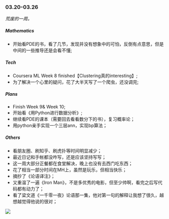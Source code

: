 ### 03.20-03.26

*荒废的一周。*

##### Mathematics
- 开始看PDE的书，看了几节，发现并没有想象中的可怕，反倒有点意思，但是中间的一些推导还是会看不懂;

##### Tech
- Coursera ML Week 8 finished【Clustering真的interesting】;
- 为了解决一个心里的疑问，花了大半天写了一个爬虫，还没调完;

##### Plans
- Finish Week 9& Week 10;
- 开始看《用Python进行数据分析》;
- 继续看PDE的课本（需要回去看看数分下的书），复习概率论；
- 用python亲手实现一个三层ann，实现bp算法；

##### Others
- 看朋友圈、刷知乎、刷虎扑等时间明显减少；
- 最近日记和手帐都没咋写，还是应该坚持写写；
- 这一周大部分正餐都在食堂解决，晚上也没有去西门吃东西；
- 花了相当一部分时间在MH上，虽然是玩乐，但相当快乐； 
- 摘抄了《论语译注》；
- 又重温了一遍《Iron Man》，不是多优秀的电影，但至少帅啊，看完之后写代码都有动力了；
- 看了梁文道《一千零一夜》论语那一集，他对第一句的解释让我想了很久，越想越觉得他说的很对；
<img src="http://on1qxqmot.bkt.clouddn.com/lunyu.jpg">

